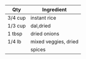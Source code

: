 ---
---

| Qty     | Ingredient           |
| ------- | -------------------- |
| 3/4 cup | instant rice         |
| 1/3 cup | dal,dried            |
| 1 tbsp  | dried onions         |
| 1/4 lb  | mixed veggies, dried |
|         | spices               |
